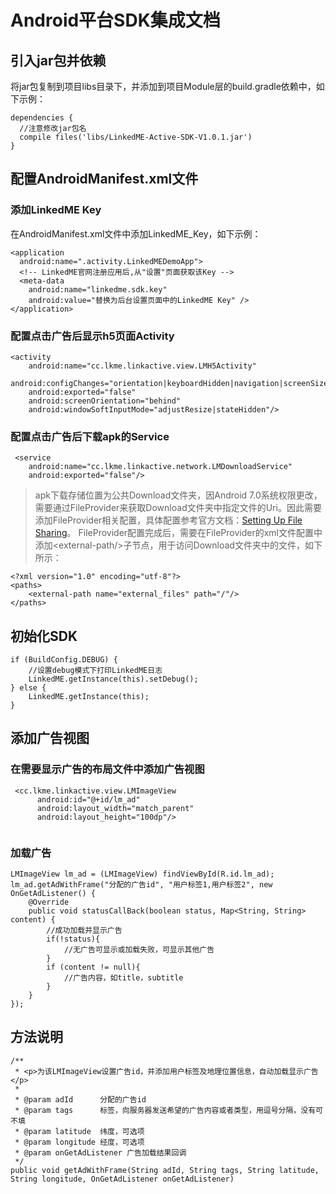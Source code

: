 # Android平台SDK集成文档
## 引入jar包并依赖
将jar包复制到项目libs目录下，并添加到项目Module层的build.gradle依赖中，如下示例：

```
dependencies {
  //注意修改jar包名
  compile files('libs/LinkedME-Active-SDK-V1.0.1.jar')
}
```

## 配置AndroidManifest.xml文件
### 添加LinkedME Key
在AndroidManifest.xml文件中添加LinkedME_Key，如下示例：  

```
<application
  android:name=".activity.LinkedMEDemoApp">
  <!-- LinkedME官网注册应用后,从"设置"页面获取该Key -->
  <meta-data
    android:name="linkedme.sdk.key"
    android:value="替换为后台设置页面中的LinkedME Key" />
</application>
```
### 配置点击广告后显示h5页面Activity
```
<activity
    android:name="cc.lkme.linkactive.view.LMH5Activity"
    android:configChanges="orientation|keyboardHidden|navigation|screenSize"
    android:exported="false"
    android:screenOrientation="behind"
    android:windowSoftInputMode="adjustResize|stateHidden"/>

```
### 配置点击广告后下载apk的Service
```
 <service
    android:name="cc.lkme.linkactive.network.LMDownloadService"
    android:exported="false"/>
```
> apk下载存储位置为公共Download文件夹，因Android 7.0系统权限更改，需要通过FileProvider来获取Download文件夹中指定文件的Uri。因此需要添加FileProvider相关配置，具体配置参考官方文档：[Setting Up File Sharing](https://developer.android.com/training/secure-file-sharing/setup-sharing.html)。
> FileProvider配置完成后，需要在FileProvider的xml文件配置中添加\<external-path/>子节点，用于访问Download文件夹中的文件，如下所示：
> 
```
<?xml version="1.0" encoding="utf-8"?>
<paths>
    <external-path name="external_files" path="/"/>
</paths>
```

## 初始化SDK
```
if (BuildConfig.DEBUG) {
    //设置debug模式下打印LinkedME日志
    LinkedME.getInstance(this).setDebug();
} else {
    LinkedME.getInstance(this);
}
```

## 添加广告视图
### 在需要显示广告的布局文件中添加广告视图
 ```
  <cc.lkme.linkactive.view.LMImageView
       android:id="@+id/lm_ad"
       android:layout_width="match_parent"
       android:layout_height="100dp"/>
       
 ```
 
### 加载广告
```
LMImageView lm_ad = (LMImageView) findViewById(R.id.lm_ad);
lm_ad.getAdWithFrame("分配的广告id", "用户标签1,用户标签2", new OnGetAdListener() {
    @Override
    public void statusCallBack(boolean status, Map<String, String> content) {
        //成功加载并显示广告
        if(!status){
            //无广告可显示或加载失败，可显示其他广告
        }
        if (content != null){
            //广告内容，如title，subtitle
        }
    }
});
```

## 方法说明
```
/**
 * <p>为该LMImageView设置广告id，并添加用户标签及地理位置信息，自动加载显示广告</p>
 *
 * @param adId      分配的广告id
 * @param tags      标签，向服务器发送希望的广告内容或者类型，用逗号分隔，没有可不填
 * @param latitude  纬度，可选项
 * @param longitude 经度，可选项
 * @param onGetAdListener 广告加载结果回调
 */
public void getAdWithFrame(String adId, String tags, String latitude, String longitude, OnGetAdListener onGetAdListener) 
```
